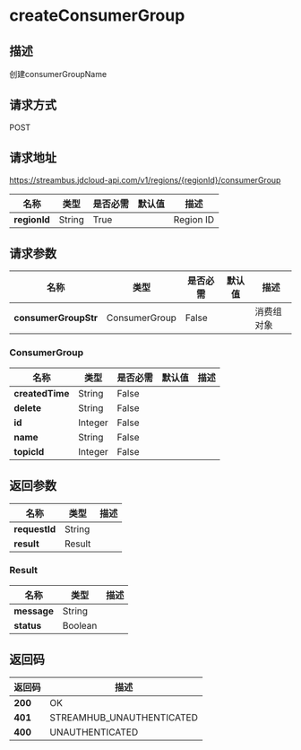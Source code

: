 # createConsumerGroup


## 描述
创建consumerGroupName

## 请求方式
POST

## 请求地址
https://streambus.jdcloud-api.com/v1/regions/{regionId}/consumerGroup

|名称|类型|是否必需|默认值|描述|
|---|---|---|---|---|
|**regionId**|String|True| |Region ID|

## 请求参数
|名称|类型|是否必需|默认值|描述|
|---|---|---|---|---|
|**consumerGroupStr**|ConsumerGroup|False| |消费组对象|

### ConsumerGroup
|名称|类型|是否必需|默认值|描述|
|---|---|---|---|---|
|**createdTime**|String|False| | |
|**delete**|String|False| | |
|**id**|Integer|False| | |
|**name**|String|False| | |
|**topicId**|Integer|False| | |

## 返回参数
|名称|类型|描述|
|---|---|---|
|**requestId**|String| |
|**result**|Result| |

### Result
|名称|类型|描述|
|---|---|---|
|**message**|String| |
|**status**|Boolean| |

## 返回码
|返回码|描述|
|---|---|
|**200**|OK|
|**401**|STREAMHUB_UNAUTHENTICATED|
|**400**|UNAUTHENTICATED|
